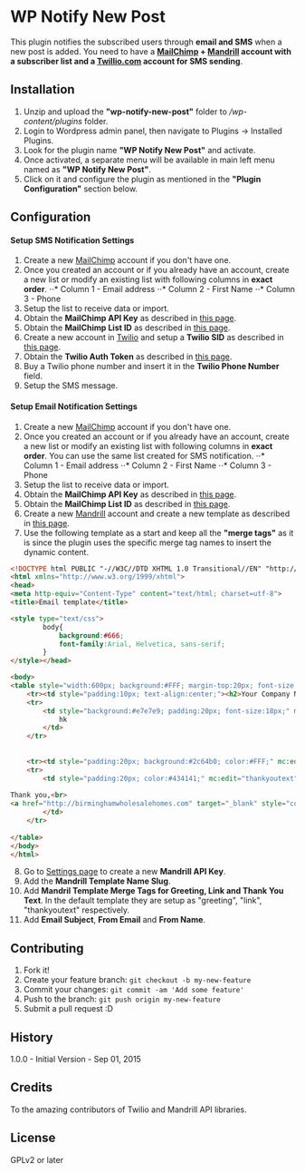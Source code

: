 # WP Notify New Post

This plugin notifies the subscribed users through **email and SMS** when a new post is added. You need to have a **[MailChimp](http://www.mailchimp.com/) + [Mandrill](http://www.mandrill.com/) account with a subscriber list and a [Twillio.com](https://www.twilio.com/) account for SMS sending**.

## Installation

1. Unzip and upload the **"wp-notify-new-post"** folder to *<YOUR WORDPRESS INSTALLATION>/wp-content/plugins* folder.
2. Login to Wordpress admin panel, then navigate to Plugins -> Installed Plugins.
3. Look for the plugin name **"WP Notify New Post"** and activate.
4. Once activated, a separate menu will be available in main left menu named as **"WP Notify New Post"**.
5. Click on it and configure the plugin as mentioned in the **"Plugin Configuration"** section below.

## Configuration

#### Setup SMS Notification Settings

1. Create a new [MailChimp](http://www.mailchimp.com/) account if you don't have one. 
2. Once you created an account or if you already have an account, create a new list or modify an existing list with following columns in **exact order**.
⋅⋅* Column 1 - Email address
⋅⋅* Column 2 - First Name
⋅⋅* Column 3 - Phone
3. Setup the list to receive data or import.
4. Obtain the **MailChimp API Key** as described in [this page](http://kb.mailchimp.com/accounts/management/about-api-keys).
5. Obtain the **MailChimp List ID** as described in [this page](http://kb.mailchimp.com/lists/managing-subscribers/find-your-list-id).
6. Create a new account in [Twilio]() and setup a **Twilio SID** as described in [this page](https://www.twilio.com/help/faq/twilio-basics/what-is-an-application-sid).
7. Obtain the **Twilio Auth Token** as described in [this page](https://www.twilio.com/help/faq/twilio-basics/what-is-the-auth-token-and-how-can-i-change-it).
8. Buy a Twilio phone number and insert it in the **Twilio Phone Number** field.
9. Setup the SMS message.


#### Setup Email Notification Settings
1. Create a new [MailChimp](http://www.mailchimp.com/) account if you don't have one. 
2. Once you created an account or if you already have an account, create a new list or modify an existing list with following columns in **exact order**. You can use the same list created for SMS notification.
⋅⋅* Column 1 - Email address
⋅⋅* Column 2 - First Name
⋅⋅* Column 3 - Phone 
3. Setup the list to receive data or import.
4. Obtain the **MailChimp API Key** as described in [this page](http://kb.mailchimp.com/accounts/management/about-api-keys).
5. Obtain the **MailChimp List ID** as described in [this page](http://kb.mailchimp.com/lists/managing-subscribers/find-your-list-id).
6. Create a new [Mandrill](http://www.mandrill.com/) account and create a new template as described in [this page](https://mandrill.zendesk.com/hc/en-us/articles/205582507-Getting-Started-with-Templates).
7. Use the following template as a start and keep all the **"merge tags"** as it is since the plugin uses the specific merge tag names to insert the dynamic content.
```html
<!DOCTYPE html PUBLIC "-//W3C//DTD XHTML 1.0 Transitional//EN" "http://www.w3.org/TR/xhtml1/DTD/xhtml1-transitional.dtd">
<html xmlns="http://www.w3.org/1999/xhtml">
<head>
<meta http-equiv="Content-Type" content="text/html; charset=utf-8">
<title>Email template</title>

<style type="text/css">
		body{
			background:#666;
			font-family:Arial, Helvetica, sans-serif;
		}
</style></head>

<body>
<table style="width:600px; background:#FFF; margin-top:20px; font-size:14px;  margin-bottom:20px;" align="center" cellpadding="0" cellspacing="0">
    <tr><td style="padding:10px; text-align:center;"><h2>Your Company Name or Logo here</h2></td></tr>
    <tr>
        <td style="background:#e7e7e9; padding:20px; font-size:18px;" mc:edit="greeting">
        	hk
        </td>
    </tr>
    
	
    <tr><td style="padding:20px; background:#2c64b0; color:#FFF;" mc:edit="link"></td></tr>
	<tr>
        <td style="padding:20px; color:#434141;" mc:edit="thankyoutext">
        	
Thank you,<br>
<a href="http://birminghamwholesalehomes.com" target="_blank" style="color:#f1ac52; text-decoration:none;"><strong>birminghamwholesalehomes.com</strong></a>
        </td>
    </tr>
   
</table>
</body>
</html>
```
8. Go to [Settings page](https://mandrillapp.com/settings) to create a new **Mandrill API Key**.
9. Add the **Mandrill Template Name Slug**.
10. Add **Mandril Template Merge Tags for Greeting, Link and Thank You Text**. In the default template they are setup as "greeting", "link", "thankyoutext" respectively. 
11. Add **Email Subject**, **From Email** and **From Name**.

## Contributing

1. Fork it!
2. Create your feature branch: `git checkout -b my-new-feature`
3. Commit your changes: `git commit -am 'Add some feature'`
4. Push to the branch: `git push origin my-new-feature`
5. Submit a pull request :D

## History

1.0.0 - Initial Version - Sep 01, 2015

## Credits

To the amazing contributors of Twilio and Mandrill API libraries.

## License
 
GPLv2 or later
